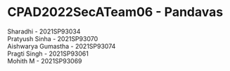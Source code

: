 # CPAD2022SecATeam06 - Pandavas <br>

Sharadhi - 2021SP93034 <br>
Pratyush Sinha - 2021SP93070 <br>
Aishwarya Gumastha - 2021SP93074 <br>
Pragti Singh - 2021SP93061 <br>
Mohith M - 2021SP93069 <br>
